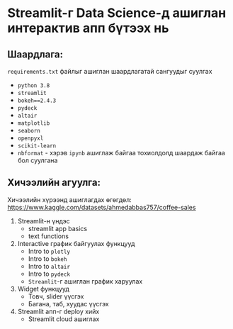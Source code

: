 # Streamlit-г Data Science-д ашиглан интерактив апп бүтээх нь

## Шаардлага:
`requirements.txt` файлыг ашиглан шаардлагатай сангуудыг суулгах
- `python 3.8`
- `streamlit`
- `bokeh==2.4.3`
- `pydeck`
- `altair`
- `matplotlib`
- `seaborn`
- `openpyxl`
- `scikit-learn`
- `nbformat` - хэрэв `ipynb` ашиглаж байгаа тохиолдолд шаардаж байгаа бол суулгана

## Хичээлийн агуулга:

Хичээлийн хүрээнд ашиглагдах өгөгдөл: https://www.kaggle.com/datasets/ahmedabbas757/coffee-sales

1. Streamlit-н үндэс
    - streamlit app basics
    - text functions
1. Interactive график байгуулах функцууд
    - Intro to `plotly`
    - Intro to `bokeh`
    - Intro to `altair`
    - Intro to `pydeck`
    - `Streamlit`-г ашиглан график харуулах
1. Widget функцууд
   - Товч, slider үүсгэх
   - Багана, таб, хуудас үүсгэх
1. Streamlit апп-г deploy хийх
    - Streamlit cloud ашиглах
